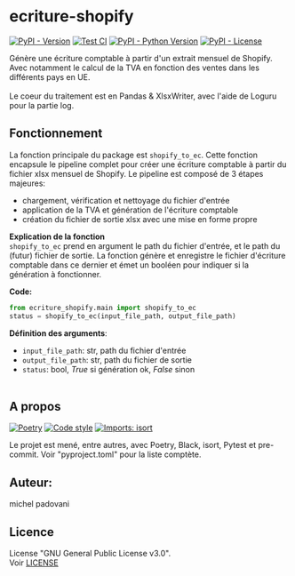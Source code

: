 # ecriture-shopify

[![PyPI - Version](https://img.shields.io/pypi/v/ecriture-shopify?label=Latest%20release)](https://pypi.org/project/ecriture-shopify/)
[![Test CI](https://github.com/michelpado/ecriture-shopify/actions/workflows/test_source_code.yml/badge.svg?branch=master)](https://github.com/michelpado/ecriture-shopify/actions/workflows/test_source_code.yml)
[![PyPI - Python Version](https://img.shields.io/pypi/pyversions/ecriture-shopify)](https://pypi.org/project/ecriture-shopify/)
[![PyPI - License](https://img.shields.io/pypi/l/ecriture-shopify?color=yellow)](https://github.com/michelpado/ecriture-shopify/blob/master/LICENSE)


Génère une écriture comptable à partir d'un extrait mensuel de Shopify.<br>Avec notamment le calcul de la TVA en fonction des ventes dans les différents pays en UE.<br><br>
Le coeur du traitement est en Pandas & XlsxWriter, avec l'aide de Loguru pour la partie log.


## Fonctionnement
La fonction principale du package est `shopify_to_ec`. Cette fonction encapsule le pipeline complet pour créer une écriture comptable à partir du fichier xlsx mensuel de Shopify. Le pipeline est composé de 3 étapes majeures:
* chargement, vérification et nettoyage du fichier d'entrée
* application de la TVA et génération de l'écriture comptable
* création du fichier de sortie xlsx avec une mise en forme propre

**Explication de la fonction**<br>
`shopify_to_ec` prend en argument le path du fichier d'entrée, et le path du (futur) fichier de sortie. La fonction génère et enregistre le fichier d'écriture comptable dans ce dernier et émet un booléen pour indiquer si la génération à fonctionner.

**Code:**<br>
```python
from ecriture_shopify.main import shopify_to_ec
status = shopify_to_ec(input_file_path, output_file_path)
```

**Définition des arguments**:
* `input_file_path`: str, path du fichier d'entrée
* `output_file_path`: str, path du fichier de sortie
* `status`: bool, _True_ si génération ok, _False_ sinon
<br><br>


## A propos
[![Poetry](https://img.shields.io/endpoint?url=https://python-poetry.org/badge/v0.json)](https://python-poetry.org/)
[![Code style](https://img.shields.io/badge/code%20style-black-000000.svg)](https://github.com/psf/black)
[![Imports: isort](https://img.shields.io/badge/%20imports-isort-%231674b1?style=flat&labelColor=ef8336)](https://pycqa.github.io/isort/)

Le projet est mené, entre autres, avec Poetry, Black, isort, Pytest et pre-commit. Voir "pyproject.toml" pour la liste comptète.


## Auteur:
michel padovani


## Licence
License "GNU General Public License v3.0".<br>
Voir [LICENSE](https://github.com/michelpado/ecriture-shopify/blob/master/LICENSE)
